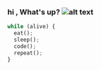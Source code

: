 ### hi , What's up?       ![alt text](https://im7.ezgif.com/tmp/ezgif-7-a25a81b3ac09.gif "Logo Title Text 1"  )
  
  ```python
while (alive) {
    eat();
    sleep();
    code();
    repeat();
}
```
